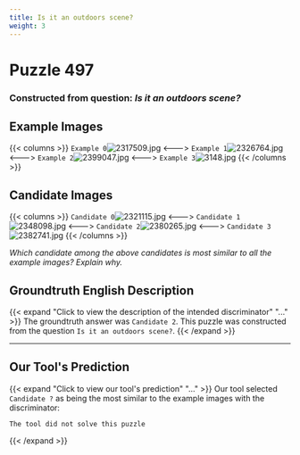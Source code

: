 ```yaml
---
title: Is it an outdoors scene?
weight: 3
---
```


# Puzzle 497
### Constructed from question: _Is it an outdoors scene?_


## Example Images
{{< columns >}}
`Example 0`![2317509.jpg](/gqa_images/2317509.jpg)
<--->
`Example 1`![2326764.jpg](/gqa_images/2326764.jpg)
<--->
`Example 2`![2399047.jpg](/gqa_images/2399047.jpg)
<--->
`Example 3`![3148.jpg](/gqa_images/3148.jpg)
{{< /columns >}}

## Candidate Images
{{< columns >}}
`Candidate 0`![2321115.jpg](/gqa_images/2321115.jpg)
<--->
`Candidate 1`![2348098.jpg](/gqa_images/2348098.jpg)
<--->
`Candidate 2`![2380265.jpg](/gqa_images/2380265.jpg)
<--->
`Candidate 3`![2382741.jpg](/gqa_images/2382741.jpg)
{{< /columns >}}

*Which candidate among the above candidates is most similar to all the example images? Explain why.*

## Groundtruth English Description

{{< expand "Click to view the description of the intended discriminator" "..." >}}
The groundtruth answer was `Candidate 2`. This puzzle was constructed from the question `Is it an outdoors scene?`.
{{< /expand >}}

---

## Our Tool's Prediction

{{< expand "Click to view our tool's prediction" "..." >}}
Our tool selected `Candidate ?` as being the most similar to the example images with the discriminator:
```plaintext
The tool did not solve this puzzle
```
{{< /expand >}}
